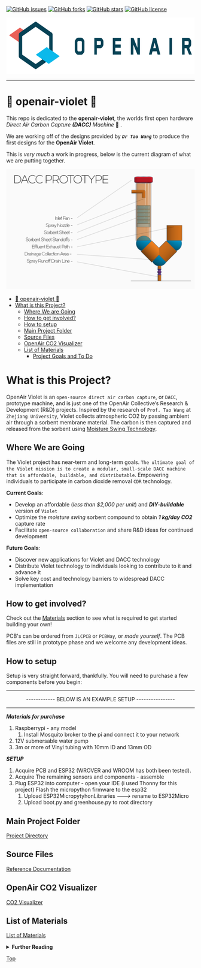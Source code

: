 [![GitHub issues](https://img.shields.io/github/issues/openair-collective/openair-violet?style=plastic)](https://github.com/openair-collective/openair-violet/issues) [![GitHub forks](https://img.shields.io/github/forks/openair-collective/openair-violet?style=plastic)](https://github.com/openair-collective/openair-violet/network) [![GitHub stars](https://img.shields.io/github/stars/openair-collective/openair-violet?style=plastic)](https://github.com/openair-collective/openair-violet/stargazers) [![GitHub license](https://img.shields.io/github/license/openair-collective/openair-violet?style=plastic)](https://github.com/openair-collective/openair-violet/blob/master/LICENSE)

<p align="center">
   <img width="550px" height="150px" title="Open-Air-Logo" src="./docs/assets/images/openair-logo.png">
</p>

---

# :seedling: openair-violet :seedling:

This repo is dedicated to the **openair-violet**, the worlds first open hardware *Direct Air Carbon Capture* ***(DACC)*** *Machine* :cactus: .

We are working off of the designs provided by ***`Dr Tao Wang`*** to produce the first designs for the **OpenAir Violet**.

This is *very much* a work in progress, below is the current diagram of what we are putting together.

![DACC Diagram](/./docs/assets/images/DACC.png/)

- [:seedling: openair-violet :seedling:](#seedling-openair-violet-seedling)
- [What is this Project?](#what-is-this-project)
  - [Where We are Going](#where-we-are-going)
  - [How to get involved?](#how-to-get-involved)
  - [How to setup](#how-to-setup)
  - [Main Project Folder](#main-project-folder)
  - [Source Files](#source-files)
  - [OpenAir CO2 Visualizer](#openair-co2-visualizer)
  - [List of Materials](#list-of-materials)
    - [Project Goals and To Do](#project-goals-and-to-do)

# What is this Project?

OpenAir Violet is an `open-source direct air carbon capture`, or `DACC`, prototype machine, and is just one of the OpenAir Collective’s Research & Development (R&D) projects. Inspired by the research of `Prof. Tao Wang` at `Zhejiang University`, Violet collects atmospheric CO2 by passing ambient air through a sorbent membrane material. The carbon is then captured and released from the sorbent using [Moisture Swing Technology](https://docs.google.com/document/d/15x6pYi-xJytPkurglT9BauONpkMiZNfhfKL4CRyjoe4/edit?usp=sharing).

## Where We are Going

The Violet project has near-term and long-term goals. `The ultimate goal of the Violet mission is to create a modular, small-scale DACC machine that is affordable, buildable, and distributable`. Empowering individuals to participate in carbon dioxide removal `CDR` technology.

**Current Goals**:

- Develop an affordable (*less than $2,000 per unit*) and ***DIY-buildable*** version of `Violet`
- Optimize the *moisture swing* sorbent compound to obtain ***1 kg/day CO2*** capture rate
- Facilitate `open-source collaboration` and share R&D ideas for continued development

**Future Goals**:

- Discover new applications for Violet and DACC technology
- Distribute Violet technology to individuals looking to contribute to it and advance it
- Solve key cost and technology barriers to widespread DACC implementation

## How to get involved?

Check out the [Materials](#list-of-materials) section to see what is required to get started building your own!

PCB's can be ordered from `JLCPCB` or `PCBWay`, or *made yourself*. The PCB files are still in prototype phase and we welcome any development ideas.

## How to setup

Setup is very straight forward, thankfully. You will need to purchase a few components before you begin:

---
<p align="center">
------------ BELOW IS AN EXAMPLE SETUP ----------------
</p>

---

***Materials for purchase***

1. Raspberrypi - any model
   1. Install Mosquito broker to the pi and connect it to your network
2. 12V submersable water pump
3. 3m or more of Vinyl tubing with 10mm ID and 13mm OD

***SETUP***

1. Acquire PCB and ESP32 (WROVER and WROOM has both been tested).
2. Acquire The remaining sensors and components - assemble
3. Plug ESP32 into computer - open your IDE (i used Thonny for this project) Flash the micropython firmware to the esp32
   1. Upload ESP32MicropytyhonLibraries ---> rename to ESP32Micro
   2. Upload boot.py and greenhouse.py to root directory

## Main Project Folder

[Project Directory](/Code/Open-Air_Violet_PlatformIO/)

## Source Files

[Reference Documentation](/docs/Reference_Docs/)

## OpenAir CO2 Visualizer

[CO2 Visualizer](/Code/OpenAir_CO2_Viz/)

## List of Materials

[List of Materials](/extras/List_of_Materials.csv)

<details>
<summary>
    <b>Further Reading</b>
</summary>

### Project Goals and To Do

Located below is an extensive check list of goals and to-do items for the project.

- [ ] Here is an example item.
- [x] Here is an example checked item.

</details>

[Top](#seedling-openair-violet-seedling)
